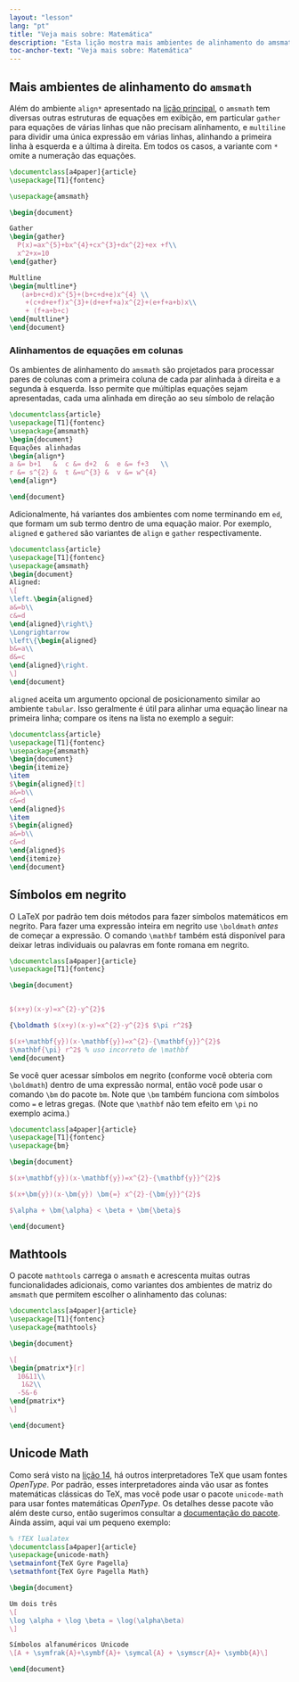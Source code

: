 ```yaml
---
layout: "lesson"
lang: "pt"
title: "Veja mais sobre: Matemática"
description: "Esta lição mostra mais ambientes de alinhamento do amsmath, como fazer símbolos matemáticos em negrito, o pacote de extensão de matemática mathtools, e usando entrada Unicode para equações."
toc-anchor-text: "Veja mais sobre: Matemática"
---
```


## Mais ambientes de alinhamento do `amsmath`

Além do ambiente `align*` apresentado na [lição principal](lesson-10), o
`amsmath` tem diversas outras estruturas de equações em exibição, em particular
`gather` para equações de várias linhas que não precisam alinhamento, e
`multiline` para dividir uma única expressão em várias linhas, alinhando a
primeira linha à esquerda e a última à direita.  Em todos os casos, a variante
com `*` omite a numeração das equações.

```latex
\documentclass[a4paper]{article}
\usepackage[T1]{fontenc}

\usepackage{amsmath}

\begin{document}

Gather
\begin{gather}
  P(x)=ax^{5}+bx^{4}+cx^{3}+dx^{2}+ex +f\\
  x^2+x=10
\end{gather}

Multline
\begin{multline*}
   (a+b+c+d)x^{5}+(b+c+d+e)x^{4} \\
    +(c+d+e+f)x^{3}+(d+e+f+a)x^{2}+(e+f+a+b)x\\
    + (f+a+b+c)
\end{multline*}
\end{document}
```

### Alinhamentos de equações em colunas

Os ambientes de alinhamento do `amsmath` são projetados para processar pares
de colunas com a primeira coluna de cada par alinhada à direita e a segunda à
esquerda.  Isso permite que múltiplas equações sejam apresentadas, cada uma
alinhada em direção ao seu símbolo de relação

```latex
\documentclass{article}
\usepackage[T1]{fontenc}
\usepackage{amsmath}
\begin{document}
Equações alinhadas
\begin{align*}
a &= b+1   &  c &= d+2  &  e &= f+3   \\
r &= s^{2} &  t &=u^{3} &  v &= w^{4}
\end{align*}

\end{document}
```

Adicionalmente, há variantes dos ambientes com nome terminando em `ed`, que
formam um sub termo dentro de uma equação maior.  Por exemplo, `aligned` e
`gathered` são variantes de `align` e `gather` respectivamente.

```latex
\documentclass{article}
\usepackage[T1]{fontenc}
\usepackage{amsmath}
\begin{document}
Aligned:
\[
\left.\begin{aligned}
a&=b\\
c&=d
\end{aligned}\right\}
\Longrightarrow
\left\{\begin{aligned}
b&=a\\
d&=c
\end{aligned}\right.
\]
\end{document}
```

`aligned` aceita um argumento opcional de posicionamento similar ao ambiente
`tabular`.  Isso geralmente é útil para alinhar uma equação linear na primeira
linha;  compare os itens na lista no exemplo a seguir:

```latex
\documentclass{article}
\usepackage[T1]{fontenc}
\usepackage{amsmath}
\begin{document}
\begin{itemize}
\item 
$\begin{aligned}[t]
a&=b\\
c&=d
\end{aligned}$
\item 
$\begin{aligned}
a&=b\\
c&=d
\end{aligned}$
\end{itemize}
\end{document}
```

## Símbolos em negrito

O LaTeX por padrão tem dois métodos para fazer símbolos matemáticos em negrito.
Para fazer uma expressão inteira em negrito use `\boldmath` _antes_ de começar
a expressão.  O comando `\mathbf` também está disponível para deixar letras
individuais ou palavras em fonte romana em negrito.

```latex
\documentclass[a4paper]{article}
\usepackage[T1]{fontenc}

\begin{document}


$(x+y)(x-y)=x^{2}-y^{2}$

{\boldmath $(x+y)(x-y)=x^{2}-y^{2}$ $\pi r^2$}

$(x+\mathbf{y})(x-\mathbf{y})=x^{2}-{\mathbf{y}}^{2}$
$\mathbf{\pi} r^2$ % uso incorreto de \mathbf
\end{document}
```

Se você quer acessar símbolos em negrito (conforme você obteria com `\boldmath`)
dentro de uma expressão normal, então você pode usar o comando `\bm` do pacote
`bm`.  Note que `\bm` também funciona com símbolos como `=` e letras gregas.
(Note que `\mathbf` não tem efeito em `\pi` no exemplo acima.)

```latex
\documentclass[a4paper]{article}
\usepackage[T1]{fontenc}
\usepackage{bm}

\begin{document}

$(x+\mathbf{y})(x-\mathbf{y})=x^{2}-{\mathbf{y}}^{2}$

$(x+\bm{y})(x-\bm{y}) \bm{=} x^{2}-{\bm{y}}^{2}$

$\alpha + \bm{\alpha} < \beta + \bm{\beta}$

\end{document}
```

## Mathtools

O pacote `mathtools` carrega o `amsmath` e acrescenta muitas outras
funcionalidades adicionais, como variantes dos ambientes de matriz do `amsmath`
que permitem escolher o alinhamento das colunas:

```latex
\documentclass[a4paper]{article}
\usepackage[T1]{fontenc}
\usepackage{mathtools}

\begin{document}

\[
\begin{pmatrix*}[r]
  10&11\\
   1&2\\
  -5&-6
\end{pmatrix*}
\]

\end{document}
```

## Unicode Math

Como será visto na [lição 14](lesson-14), há outros interpretadores TeX que
usam fontes _OpenType_.  Por padrão, esses interpretadores ainda vão usar as
fontes matemáticas clássicas do TeX, mas você pode usar o pacote `unicode-math`
para usar fontes matemáticas _OpenType_.  Os detalhes desse pacote vão além
deste curso, então sugerimos consultar a
[documentação do pacote](https://texdoc.org/pkg/unicode-math).
Ainda assim, aqui vai um pequeno exemplo:

```latex
% !TEX lualatex
\documentclass[a4paper]{article}
\usepackage{unicode-math}
\setmainfont{TeX Gyre Pagella}
\setmathfont{TeX Gyre Pagella Math}

\begin{document}

Um dois três
\[
\log \alpha + \log \beta = \log(\alpha\beta)
\]

Símbolos alfanuméricos Unicode
\[A + \symfrak{A}+\symbf{A}+ \symcal{A} + \symscr{A}+ \symbb{A}\]

\end{document}
```
